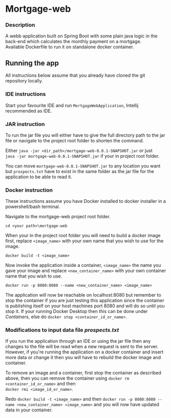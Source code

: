 # Mortgage-web
### Description
A webb application built on Spring Boot with some plain java logic in the back-end which 
calculates the monthly payment on a mortgage.</br>
Available Dockerfile to run it on standalone docker container.

## Running the app

All instructions below assume that you already have cloned the git repository locally.

### IDE instructions
Start your favourite IDE and run `MortgageWebApplication`, Intellij recommended as IDE.

### JAR instruction
To run the jar file you will either have to give the full directory path to the jar file or navigate to the project root folder to shorten the command.

Either `java -jar <dir_path>/mortgage-web-0.0.1-SNAPSHOT.jar` or just</br> `java -jar mortgage-web-0.0.1-SNAPSHOT.jar` if your in project root folder.

You can move `mortgage-web-0.0.1-SNAPSHOT.jar` to any location you want but `prospects.txt` have to exist in the same folder as the jar file for the application to be able to read it.


### Docker instruction
These instructions assume you have Docker installed to docker installer in a powershell/bash terminal.

Navigate to the mortgage-web project root folder.

`cd <your path>\mortgage-web`

When your in the project root folder you will need to build a docker image first, replace `<image_name>` with your own name that you wish to use for the image.

`docker build -t <image_name>`

Now invoke the application inside a container, `<image_name>` the name you gave your image and replace `<new_container_name>` with your own container name that you wish to use.

`docker run -p 8080:8080 --name <new_container_name> <image_name>`

The application will now be reachable on localhost:8080 but remember to stop the container if you are just testing this application
since the container is publishing itself on your host machines port 8080 and will do so until you stop it.
If your running Docker Desktop then this can be done under *Containers*, else do `docker stop <container_id_or_name>`.

### Modifications to input data file *prospects.txt*

If you run the application through an IDE or using the jar file then any changes to the file will be read when a new request is sent to the server.
However, if you're running the application on a docker container and insert more data or change it then you will have to rebuild
the docker image and container.

To remove an image and a container, first stop the container as described above, then you can remove the container using `docker rm <container_id_or_name>`
and then</br> `docker rmi <image_id_or_name>`.

Redo `docker build -t <image_name>` and then `docker run -p 8080:8080 --name <new_container_name> <image_name>` and you will now have updated data in your container.